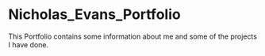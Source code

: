 # Nicholas_Evans_Portfolio
This Portfolio contains some information about me and some of the projects I have done. 
